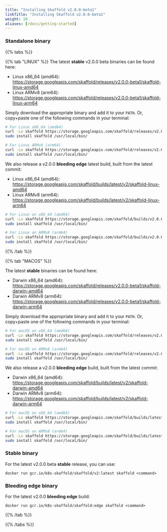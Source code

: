 ```yaml
---
title: "Installing Skaffold v2.0.0-beta1"
linkTitle: "Installing Skaffold v2.0.0-beta1"
weight: 10
aliases: [/docs/getting-started]
---
```

### Standalone binary

{{% tabs %}}

{{% tab "LINUX" %}}
The latest **stable** v2.0.0 beta binaries can be found here:
- Linux x86_64 (amd64): https://storage.googleapis.com/skaffold/releases/v2.0.0-beta1/skaffold-linux-amd64
- Linux ARMv8 (arm64): https://storage.googleapis.com/skaffold/releases/v2.0.0-beta1/skaffold-linux-arm64

Simply download the appropriate binary and add it to your `PATH`. Or, copy+paste one of the following commands in your terminal:

```bash
# For Linux x86_64 (amd64)
curl -Lo skaffold https://storage.googleapis.com/skaffold/releases/v2.0.0-beta1/skaffold-linux-amd64 && \
sudo install skaffold /usr/local/bin/
```

```bash
# For Linux ARMv8 (arm64)
curl -Lo skaffold https://storage.googleapis.com/skaffold/releases/v2.0.0-beta1/skaffold-linux-arm64 && \
sudo install skaffold /usr/local/bin/
```

We also release a v2.0.0 **bleeding edge** latest build, built from the latest commit:

- Linux x86_64 (amd64): https://storage.googleapis.com/skaffold/builds/latest/v2/skaffold-linux-amd64
- Linux ARMv8 (arm64): https://storage.googleapis.com/skaffold/builds/latest/v2/skaffold-linux-arm64

```bash
# For Linux on x86_64 (amd64)
curl -Lo skaffold https://storage.googleapis.com/skaffold/builds/v2.0.0-beta1/skaffold-linux-amd64 && \
sudo install skaffold /usr/local/bin/
```

```bash
# For Linux on ARMv8 (arm64)
curl -Lo skaffold https://storage.googleapis.com/skaffold/builds/v2.0.0-beta1/skaffold-linux-arm64 && \
sudo install skaffold /usr/local/bin/
```

{{% /tab %}}

{{% tab "MACOS" %}}

The latest **stable** binaries can be found here:

- Darwin x86_64 (amd64): https://storage.googleapis.com/skaffold/releases/v2.0.0-beta1/skaffold-darwin-amd64
- Darwin ARMv8 (arm64): https://storage.googleapis.com/skaffold/releases/v2.0.0-beta1/skaffold-darwin-arm64

Simply download the appropriate binary and add it to your `PATH`. Or, copy+paste one of the following commands in your terminal:

```bash
# For macOS on x86_64 (amd64)
curl -Lo skaffold https://storage.googleapis.com/skaffold/releases/v2.0.0-beta1/skaffold-darwin-amd64 && \
sudo install skaffold /usr/local/bin/
```

```bash
# For macOS on ARMv8 (arm64)
curl -Lo skaffold https://storage.googleapis.com/skaffold/releases/v2.0.0-beta1/skaffold-darwin-arm64 && \
sudo install skaffold /usr/local/bin/
```

We also release a v2.0.0 **bleeding edge** build, built from the latest commit:

- Darwin x86_64 (amd64): https://storage.googleapis.com/skaffold/builds/latest/v2/skaffold-darwin-amd64
- Darwin ARMv8 (arm64): https://storage.googleapis.com/skaffold/builds/latest/v2/skaffold-darwin-arm64

```bash
# For macOS on x86_64 (amd64)
curl -Lo skaffold https://storage.googleapis.com/skaffold/builds/latest/v2/skaffold-darwin-amd64 && \
sudo install skaffold /usr/local/bin/
```

```bash
# For macOS on ARMv8 (arm64)
curl -Lo skaffold https://storage.googleapis.com/skaffold/builds/latest/v2/skaffold-darwin-arm64 && \
sudo install skaffold /usr/local/bin/
```

### Stable binary

For the latest v2.0.0 beta **stable** release, you can use:

`docker run gcr.io/k8s-skaffold/skaffold/v2:latest skaffold <command>`

### Bleeding edge binary

For the latest v2.0.0 **bleeding edge** build:

`docker run gcr.io/k8s-skaffold/skaffold:edge skaffold <command>`

{{% /tab %}}

{{% /tabs %}}
